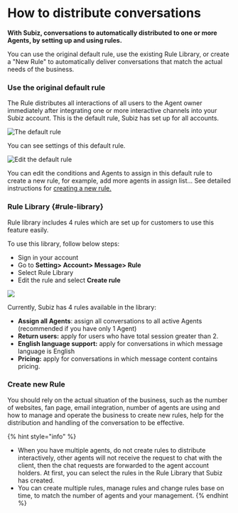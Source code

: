 # How to distribute conversations

**With Subiz, conversations to automatically distributed to one or more Agents, by setting up and using rules.**

You can use the original default rule, use the existing Rule Library, or create a "New Rule" to automatically deliver conversations that match the actual needs of the business.

### Use the original default rule

The Rule distributes all interactions of all users to the Agent owner immediately after integrating one or more interactive channels into your Subiz account. This is the default rule, Subiz has set up for all accounts.

![The default rule](https://docv4.subiz.com/wp-content/uploads/2018/04/Rule-Default-1.png)

You can see settings of this default rule.

![Edit the default rule](https://docv4.subiz.com/wp-content/uploads/2018/04/Rule-Default-2.png)

You can edit the conditions and Agents to assign in this default rule to create a new rule, for example, add more agents in assign list… See detailed instructions for [creating a new rule.](https://docv4.subiz.com/create-a-new-rule/) ​

### Rule Library {#rule-library}

Rule library includes 4 rules which are set up for customers to use this feature easily.

To use this library, follow below steps:

* Sign in your account
* Go to **Setting&gt; Account&gt; Message&gt; Rule**
* Select Rule Library
* Edit the rule and select **Create rule**

![](https://docv4.subiz.com/wp-content/uploads/2018/03/rule-library.png)

Currently, Subiz has 4 rules available in the library:

* **Assign all Agents**: assign all conversations to all active Agents \(recommended if you have only 1 Agent\)
* **Return users:** apply for users who have total session greater than 2.
* **English language support:** apply for conversations in which message language is English
* **Pricing:** apply for conversations in which message content contains pricing.

### Create new Rule

You should rely on the actual situation of the business, such as the number of websites, fan page, email integration, number of agents are using and how to manage and operate the business to create new rules, help for the distribution and handling of the conversation to be effective.

{% hint style="info" %}
* When you have multiple agents, do not create rules to distribute interactively, other agents will not receive the request to chat with the client, then the chat requests are forwarded to the agent account holders. At first, you can select the rules in the Rule Library that Subiz has created.
* You can create multiple rules, manage rules and change rules base on time, to match the number of agents and your management.
{% endhint %}



